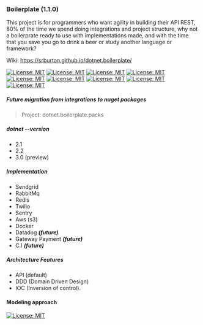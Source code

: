 
### Boilerplate  (1.1.0)

This project is for programmers who want agility in building their API REST, 80% of the time we spend doing integrations and project structure, why not a boilerprate ready to use with implementations made, and with the time that you save you go to drink a beer or study another language or framework?

Wiki: https://srburton.github.io/dotnet.boilerplate/

[![License: MIT](https://img.shields.io/badge/License-MIT-yellow.svg)](https://opensource.org/licenses/MIT)
[![License: MIT](https://img.shields.io/badge/build-passing-brightgreen.svg)]()
[![License: MIT](https://img.shields.io/github/release/srburton/dotnet.boilerplate.svg)]()
[![License: MIT](https://img.shields.io/github/tag-date/srburton/dotnet.boilerplate.svg)]()
[![License: MIT](https://img.shields.io/github/languages/count/srburton/dotnet.boilerplate.svg)]()
[![License: MIT](https://img.shields.io/github/last-commit/srburton/dotnet.boilerplate.svg)]()
[![License: MIT](https://img.shields.io/github/languages/code-size/srburton/dotnet.boilerplate.svg)]()
[![License: MIT](https://img.shields.io/github/issues-raw/srburton/dotnet.boilerplate.svg)]()
[![License: MIT](	https://img.shields.io/github/issues-closed/srburton/dotnet.boilerplate.svg)]()


##### Future migration from integrations to nuget packages

> Project: 
  dotnet.boilerplate.packs
    
##### dotnet --version
 - 2.1
 - 2.2
 - 3.0 (preview) 

##### Implementation
- Sendgrid
- RabbitMq 
- Redis
- Twilio 
- Sentry
- Aws (s3) 
- Docker
- Datadog ***(future)***
- Gateway Payment ***(future)***
- C.I ***(future)***

##### Architecture Features
- API (default)
- DDD (Domain Driven Design)
- IOC (Inversion of control).



#### Modeling approach

[![License: MIT](https://i.ibb.co/vwLp4X4/Untitled-Diagram-1.png)]()

